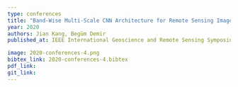 ```yaml
---
type: conferences
title: "Band-Wise Multi-Scale CNN Architecture for Remote Sensing Image Scene Classification"
year: 2020
authors: Jian Kang, Begüm Demir
published_at: IEEE International Geoscience and Remote Sensing Symposium, Waikoloa, HI, USA, pp. 1687-1690, 2020

image: 2020-conferences-4.png
bibtex_link: 2020-conferences-4.bibtex
pdf_link:
git_link:
---
```

